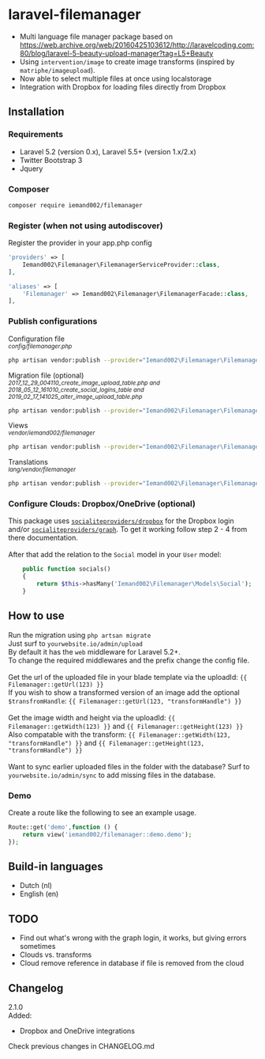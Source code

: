 # laravel-filemanager
* Multi language file manager package based on https://web.archive.org/web/20160425103612/http://laravelcoding.com:80/blog/laravel-5-beauty-upload-manager?tag=L5+Beauty
* Using ```intervention/image``` to create image transforms (inspired by ```matriphe/imageupload```).
* Now able to select multiple files at once using localstorage
* Integration with Dropbox for loading files directly from Dropbox

## Installation
### Requirements
* Laravel 5.2 (version 0.x), Laravel 5.5+ (version 1.x/2.x)
* Twitter Bootstrap 3
* Jquery

### Composer
```bash
composer require iemand002/filemanager
```

### Register (when not using autodiscover)
Register the provider in your app.php config
```php
'providers' => [
    Iemand002\Filemanager\FilemanagerServiceProvider::class,
],

'aliases' => [
    'Filemanager' => Iemand002\Filemanager\FilemanagerFacade::class,
],
```

### Publish configurations
Configuration file  
<small>_config/filemanager.php_</small>
```bash
php artisan vendor:publish --provider="Iemand002\Filemanager\FilemanagerServiceProvider" --tag="config"
```

Migration file (optional)  
<small>_2017_12_29_004110_create_image_upload_table.php and 2018_05_12_161010_create_social_logins_table and 2019_02_17_141025_alter_image_upload_table.php_</small>
```bash
php artisan vendor:publish --provider="Iemand002\Filemanager\FilemanagerServiceProvider" --tag="migration"
```

Views  
<small>_vendor/iemand002/filemanager_</small>
```bash
php artisan vendor:publish --provider="Iemand002\Filemanager\FilemanagerServiceProvider" --tag="views"
```

Translations  
<small>_lang/vendor/filemanager_</small>
```bash
php artisan vendor:publish --provider="Iemand002\Filemanager\FilemanagerServiceProvider" --tag="translations"
```

### Configure Clouds: Dropbox/OneDrive (optional)
This package uses [`socialiteproviders/dropbox`](https://socialiteproviders.netlify.com/providers/dropbox.html) for the Dropbox login and/or [`socialiteproviders/graph`](https://socialiteproviders.netlify.com/providers/microsoft-graph.html). To get it working follow step 2 - 4 from there documentation.
<br><br>
After that add the relation to the `Social` model in your `User` model:
```php
    public function socials()
    {
        return $this->hasMany('Iemand002\Filemanager\Models\Social');
    }
```

## How to use
Run the migration using ```php artsan migrate```<br/>
Just surf to ```yourwebsite.io/admin/upload```<br/>
By default it has the ```web``` middleware for Laravel 5.2+.<br/>
To change the required middlewares and the prefix change the config file.
<br><br>
Get the url of the uploaded file in your blade template via the uploadId: ```{{ Filemanager::getUrl(123) }}```<br>
If you wish to show a transformed version of an image add the optional ```$transfromHandle```: ```{{ Filemanager::getUrl(123, "transformHandle") }}```<br>
<br>
Get the image width and height via the uploadId: ```{{ Filemanager::getWidth(123) }}``` and ```{{ Filemanager::getHeight(123) }}```<br>
Also compatable with the transform: ```{{ Filemanager::getWidth(123, "transformHandle") }}``` and ```{{ Filemanager::getHeight(123, "transformHandle") }}```<br>
<br>
Want to sync earlier uploaded files in the folder with the database? Surf to ```yourwebsite.io/admin/sync``` to add missing files in the database.

### Demo
Create a route like the following to see an example usage.
````php
Route::get('demo',function () {
    return view('iemand002/filemanager::demo.demo');
});
````

## Build-in languages
* Dutch (nl)
* English (en)

## TODO
* Find out what's wrong with the graph login, it works, but giving errors sometimes
* Clouds vs. transforms
* Cloud remove reference in database if file is removed from the cloud

## Changelog
2.1.0  
Added: 
* Dropbox and OneDrive integrations

Check previous changes in CHANGELOG.md